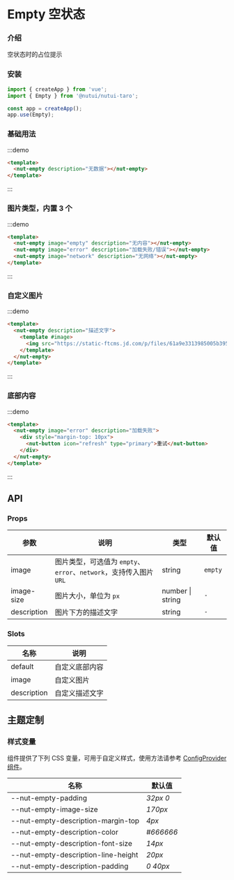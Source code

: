 # Empty 空状态

### 介绍

空状态时的占位提示

### 安装
```javascript
import { createApp } from 'vue';
import { Empty } from '@nutui/nutui-taro';

const app = createApp();
app.use(Empty);
```

### 基础用法
:::demo
```html
<template>
  <nut-empty description="无数据"></nut-empty>
</template>
```
:::

### 图片类型，内置 3 个
:::demo
```html
<template>
  <nut-empty image="empty" description="无内容"></nut-empty>
  <nut-empty image="error" description="加载失败/错误"></nut-empty>
  <nut-empty image="network" description="无网络"></nut-empty>
</template>
```
:::
### 自定义图片
:::demo
```html
<template>
  <nut-empty description="描述文字">
    <template #image>
      <img src="https://static-ftcms.jd.com/p/files/61a9e3313985005b3958672e.png" />
    </template>
  </nut-empty>
</template>
```
:::

### 底部内容
:::demo
```html
<template>
  <nut-empty image="error" description="加载失败">
    <div style="margin-top: 10px">
      <nut-button icon="refresh" type="primary">重试</nut-button>
    </div>
  </nut-empty>
</template>
```
:::

## API

### Props

| 参数         | 说明                             | 类型   | 默认值           |
|--------------|----------------------------------|--------|------------------|
| image         | 图片类型，可选值为 `empty`、`error`、`network`，支持传入图片 `URL`               | string | `empty`        |
| image-size        | 图片大小，单位为 `px`                         | number \| string | `-`       |
| description         | 图片下方的描述文字 | string | `-`                |

### Slots

| 名称 | 说明           | 
|--------|----------------|
| default  | 	自定义底部内容 | 
| image  | 自定义图片 | 
| description  | 自定义描述文字 | 

## 主题定制

### 样式变量

组件提供了下列 CSS 变量，可用于自定义样式，使用方法请参考 [ConfigProvider 组件](#/zh-CN/component/configprovider)。

| 名称                                    | 默认值                     |
| --------------------------------------- | -------------------------- |
| --nut-empty-padding| _32px 0_ |
| --nut-empty-image-size| _170px_ |
| --nut-empty-description-margin-top| _4px_ |
| --nut-empty-description-color| _#666666_ |
| --nut-empty-description-font-size| _14px_ |
| --nut-empty-description-line-height| _20px_ |
| --nut-empty-description-padding| _0 40px_ |
    